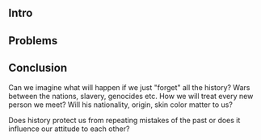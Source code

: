 <!--
name: Innovations in clothing
description:
author: Anton Podviaznikov
author_email: anton@hashobject.com
author_url: http://twitter.com/podviaznikov
author_github: podviaznikov
author_twitter: podviaznikov
author_avatar: /images/anton-avatar.png
location: San Francisco, USA
date_created: 2014-07-05
date_modified: 2014-07-05
date_published: 2014-07-05
headline:
in_language: en
keywords: clothing, fashion, technology, startups
discussion_url: https://github.com/hashobject/blog.hashobject.com/issues/17
canonical_url: http://blog.hashobject.com/innovations-in-clothing
-->

## Intro



## Problems




## Conclusion

Can we imagine what will happen if we just "forget" all the history? Wars between the nations, slavery, genocides etc.  How we will treat every new person we meet? Will his nationality, origin, skin color matter to us?

Does history protect us from repeating mistakes of the past or does it influence our attitude to each other?

